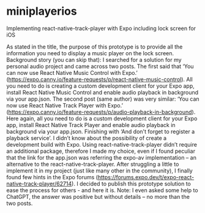 # miniplayerios
Implementing react-native-track-player with Expo including lock screen for iOS

As stated in the title, the purpose of this prototype is to provide all the information you need to display a music player on the lock screen.
Background story (you can skip that):
I searched for a solution for my personal audio project and came across two posts. The first said that ‘You can now use React Native Music Control with Expo.’ (https://expo.canny.io/feature-requests/p/react-native-music-control). All you need to do is creating a custom development client for your Expo app, install React Native Music Control and enable audio playback in background via your app.json.
The second post (same author) was very similar: ‘You can now use React Native Track Player with Expo.’ (https://expo.canny.io/feature-requests/p/audio-playback-in-background).  Here again, all you need to do is a custom development client for your Expo app, install React Native Track Player and enable audio playback in background via your app.json. Finishing with ‘And don't forget to register a playback service’.
I didn’t know about the possibility of create a development build with Expo. Using react-native-track-player didn’t require an additional package, therefore I made my choice, even if I found peculiar that the link for the app.json was referring the expo-av implementation – an alternative to the react-native-track-player. After struggling a little to implement it in my project (just like many other in the community), I finally found few hints in the Expo forums (https://forums.expo.dev/t/expo-react-native-track-player/62714). 
I decided to publish this prototype solution to ease the process for others - and here it is.
Note: I even asked some help to ChatGPT, the answer was positive but without details – no more than the two posts.
